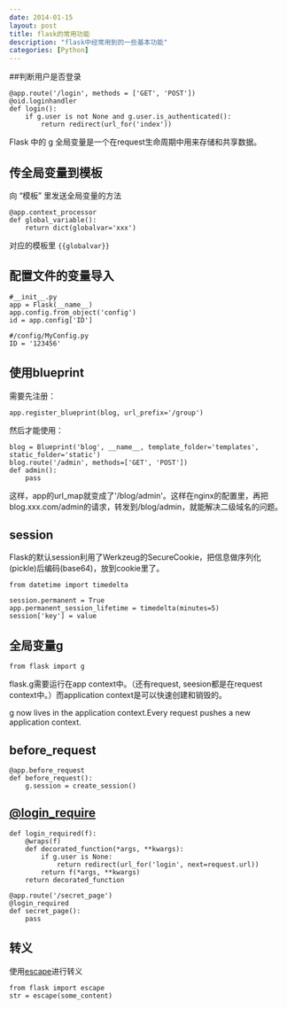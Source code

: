 ```yaml
---
date: 2014-01-15
layout: post
title: flask的常用功能
description: "flask中经常用到的一些基本功能"
categories: [Python]
---
```


##判断用户是否登录

    @app.route('/login', methods = ['GET', 'POST'])
    @oid.loginhandler
    def login():
        if g.user is not None and g.user.is_authenticated():
            return redirect(url_for('index'))

Flask 中的 g 全局变量是一个在request生命周期中用来存储和共享数据。

## 传全局变量到模板
向 “模板” 里发送全局变量的方法

    @app.context_processor
    def global_variable():
        return dict(globalvar='xxx') 

对应的模板里 `{{globalvar}}`

## 配置文件的变量导入

    #__init__.py
    app = Flask(__name__)
    app.config.from_object('config')
    id = app.config['ID']
    
    #/config/MyConfig.py
    ID = '123456'
    
## 使用blueprint

需要先注册：
    
    app.register_blueprint(blog, url_prefix='/group')

然后才能使用：
    
    blog = Blueprint('blog', __name__, template_folder='templates', static_folder='static')
    blog.route('/admin', methods=['GET', 'POST'])
    def admin():
        pass
        
这样，app的url_map就变成了'/blog/admin'。这样在nginx的配置里，再把blog.xxx.com/admin的请求，转发到/blog/admin，就能解决二级域名的问题。

## session
Flask的默认session利用了Werkzeug的SecureCookie，把信息做序列化(pickle)后编码(base64)，放到cookie里了。

    from datetime import timedelta
 
    session.permanent = True
    app.permanent_session_lifetime = timedelta(minutes=5)
    session['key'] = value

## 全局变量g

    from flask import g
    
flask.g需要运行在app context中。（还有request, seesion都是在request context中。）而application context是可以快速创建和销毁的。

g now lives in the application context.Every request pushes a new application context.

## before_request

    @app.before_request
    def before_request():
        g.session = create_session()
        

## [@login_require](http://flask.pocoo.org/docs/patterns/viewdecorators/)

    def login_required(f):
        @wraps(f)
        def decorated_function(*args, **kwargs):
            if g.user is None:
                return redirect(url_for('login', next=request.url))
            return f(*args, **kwargs)
        return decorated_function
    
    @app.route('/secret_page')
    @login_required
    def secret_page():
        pass
        
## 转义

使用[escape](http://flask.pocoo.org/docs/api/#flask.escape)进行转义

    from flask import escape
    str = escape(some_content)
